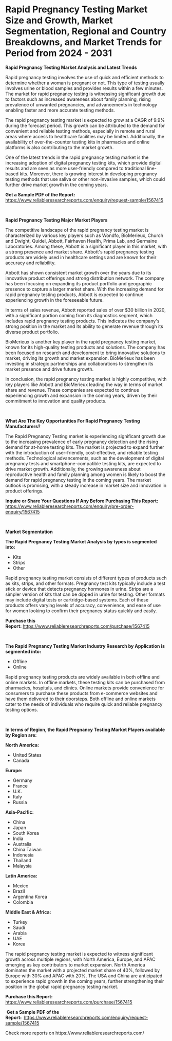 <p><h1>Rapid Pregnancy Testing Market Size and Growth, Market Segmentation, Regional and Country Breakdowns, and Market Trends for Period from 2024 -  2031</h1></p><p><strong>Rapid Pregnancy Testing Market Analysis and Latest Trends</strong></p>
<p><p>Rapid pregnancy testing involves the use of quick and efficient methods to determine whether a woman is pregnant or not. This type of testing usually involves urine or blood samples and provides results within a few minutes. The market for rapid pregnancy testing is witnessing significant growth due to factors such as increased awareness about family planning, rising prevalence of unwanted pregnancies, and advancements in technology enabling faster and more accurate testing methods.</p><p>The rapid pregnancy testing market is expected to grow at a CAGR of 9.9% during the forecast period. This growth can be attributed to the demand for convenient and reliable testing methods, especially in remote and rural areas where access to healthcare facilities may be limited. Additionally, the availability of over-the-counter testing kits in pharmacies and online platforms is also contributing to the market growth.</p><p>One of the latest trends in the rapid pregnancy testing market is the increasing adoption of digital pregnancy testing kits, which provide digital results and are seen as more user-friendly compared to traditional line-based kits. Moreover, there is growing interest in developing pregnancy testing methods that use saliva or other non-invasive samples, which could further drive market growth in the coming years.</p></p>
<p><strong>Get a Sample PDF of the Report:&nbsp;</strong> <a href="https://www.reliableresearchreports.com/enquiry/request-sample/1567415">https://www.reliableresearchreports.com/enquiry/request-sample/1567415</a></p>
<p>&nbsp;</p>
<p><strong>Rapid Pregnancy Testing Major Market Players</strong></p>
<p><p>The competitive landscape of the rapid pregnancy testing market is characterized by various key players such as Wondfo, BioMerieux, Church and Dwight, Quidel, Abbott, Fairhaven Health, Prima Lab, and Germaine Laboratories. Among these, Abbott is a significant player in this market, with a strong presence and market share. Abbott's rapid pregnancy testing products are widely used in healthcare settings and are known for their accuracy and reliability.</p><p>Abbott has shown consistent market growth over the years due to its innovative product offerings and strong distribution network. The company has been focusing on expanding its product portfolio and geographic presence to capture a larger market share. With the increasing demand for rapid pregnancy testing products, Abbott is expected to continue experiencing growth in the foreseeable future.</p><p>In terms of sales revenue, Abbott reported sales of over $30 billion in 2020, with a significant portion coming from its diagnostics segment, which includes rapid pregnancy testing products. This indicates the company's strong position in the market and its ability to generate revenue through its diverse product portfolio.</p><p>BioMerieux is another key player in the rapid pregnancy testing market, known for its high-quality testing products and solutions. The company has been focused on research and development to bring innovative solutions to market, driving its growth and market expansion. BioMerieux has been investing in strategic partnerships and collaborations to strengthen its market presence and drive future growth.</p><p>In conclusion, the rapid pregnancy testing market is highly competitive, with key players like Abbott and BioMerieux leading the way in terms of market share and revenue. These companies are expected to continue experiencing growth and expansion in the coming years, driven by their commitment to innovation and quality products.</p></p>
<p>&nbsp;</p>
<p><strong>What Are The Key Opportunities For Rapid Pregnancy Testing Manufacturers?</strong></p>
<p><p>The Rapid Pregnancy Testing market is experiencing significant growth due to the increasing prevalence of early pregnancy detection and the rising demand for at-home testing kits. The market is projected to expand further with the introduction of user-friendly, cost-effective, and reliable testing methods. Technological advancements, such as the development of digital pregnancy tests and smartphone-compatible testing kits, are expected to drive market growth. Additionally, the growing awareness about reproductive health and family planning among women is likely to boost the demand for rapid pregnancy testing in the coming years. The market outlook is promising, with a steady increase in market size and innovation in product offerings.</p></p>
<p><strong>Inquire or Share Your Questions If Any Before Purchasing This Report:</strong> <a href="https://www.reliableresearchreports.com/enquiry/pre-order-enquiry/1567415">https://www.reliableresearchreports.com/enquiry/pre-order-enquiry/1567415</a></p>
<p>&nbsp;</p>
<p><strong>Market Segmentation</strong></p>
<p><strong>The Rapid Pregnancy Testing Market Analysis by types is segmented into:</strong></p>
<p><ul><li>Kits</li><li>Strips</li><li>Other</li></ul></p>
<p><p>Rapid pregnancy testing market consists of different types of products such as kits, strips, and other formats. Pregnancy test kits typically include a test stick or device that detects pregnancy hormones in urine. Strips are a simpler version of kits that can be dipped in urine for testing. Other formats may include digital tests or cartridge-based systems. Each of these products offers varying levels of accuracy, convenience, and ease of use for women looking to confirm their pregnancy status quickly and easily.</p></p>
<p><strong>Purchase this Report:&nbsp;</strong><a href="https://www.reliableresearchreports.com/purchase/1567415">https://www.reliableresearchreports.com/purchase/1567415</a></p>
<p>&nbsp;</p>
<p><strong>The Rapid Pregnancy Testing Market Industry Research by Application is segmented into:</strong></p>
<p><ul><li>Offline</li><li>Online</li></ul></p>
<p><p>Rapid pregnancy testing products are widely available in both offline and online markets. In offline markets, these testing kits can be purchased from pharmacies, hospitals, and clinics. Online markets provide convenience for consumers to purchase these products from e-commerce websites and have them delivered to their doorsteps. Both offline and online markets cater to the needs of individuals who require quick and reliable pregnancy testing options.</p></p>
<p>&nbsp;</p>
<p><strong>In terms of Region, the Rapid Pregnancy Testing Market Players available by Region are:</strong></p>
<p>
    <p> <strong> North America: </strong>
        <ul>
            <li>United States</li>
            <li>Canada</li>
        </ul>
        </p> 
    <p> <strong> Europe: </strong>
        <ul>
            <li>Germany</li>
            <li>France</li>
            <li>U.K.</li>
            <li>Italy</li>
            <li>Russia</li>
        </ul>
        </p> 
    <p> <strong> Asia-Pacific: </strong>
        <ul>
            <li>China</li>
            <li>Japan</li>
            <li>South Korea</li>
            <li>India</li>
            <li>Australia</li>
            <li>China Taiwan</li>
            <li>Indonesia</li>
            <li>Thailand</li>
            <li>Malaysia</li>
        </ul>
        </p> 
    <p> <strong> Latin America: </strong>
        <ul>
            <li>Mexico</li>
            <li>Brazil</li>
            <li>Argentina Korea</li>
            <li>Colombia</li>
        </ul>
        </p> 
    <p> <strong> Middle East & Africa: </strong>
        <ul>
            <li>Turkey</li>
            <li>Saudi</li>
            <li>Arabia</li>
            <li>UAE</li>
            <li>Korea</li>
        </ul>
    </p>
    </p>
<p><p>The rapid pregnancy testing market is expected to witness significant growth across multiple regions, with North America, Europe, and APAC emerging as key contributors to market expansion. North America dominates the market with a projected market share of 40%, followed by Europe with 30% and APAC with 20%. The USA and China are anticipated to experience rapid growth in the coming years, further strengthening their position in the global rapid pregnancy testing market.</p></p>
<p><strong>Purchase this Report: </strong><a href="https://www.reliableresearchreports.com/purchase/1567415">https://www.reliableresearchreports.com/purchase/1567415</a></p>
<p>&nbsp;<strong>Get a Sample PDF of the Report:&nbsp;&nbsp;</strong><a href="https://www.reliableresearchreports.com/enquiry/request-sample/1567415">https://www.reliableresearchreports.com/enquiry/request-sample/1567415</a></p>
<p><strong></strong></p>
<p>Check more reports on https://www.reliableresearchreports.com/</p>